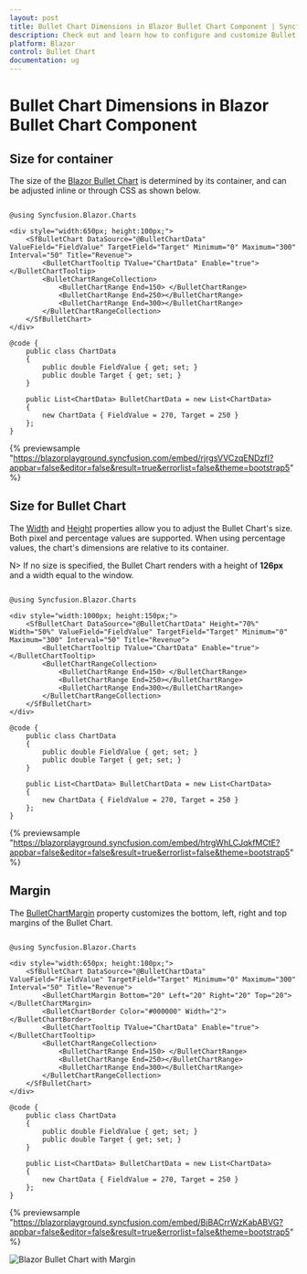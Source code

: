 ```yaml
---
layout: post
title: Bullet Chart Dimensions in Blazor Bullet Chart Component | Syncfusion
description: Check out and learn how to configure and customize Bullet Chart Dimensions in Syncfusion Blazor Bullet Chart component.
platform: Blazor
control: Bullet Chart 
documentation: ug
---
```


# Bullet Chart Dimensions in Blazor Bullet Chart Component

## Size for container

The size of the [Blazor Bullet Chart](https://help.syncfusion.com/cr/blazor/Syncfusion.Blazor.Charts.SfBulletChart-1.html) is determined by its container, and can be adjusted inline or through CSS as shown below.

```cshtml

@using Syncfusion.Blazor.Charts

<div style="width:650px; height:100px;">
    <SfBulletChart DataSource="@BulletChartData" ValueField="FieldValue" TargetField="Target" Minimum="0" Maximum="300" Interval="50" Title="Revenue">
        <BulletChartTooltip TValue="ChartData" Enable="true"></BulletChartTooltip>
        <BulletChartRangeCollection>
            <BulletChartRange End=150> </BulletChartRange>
            <BulletChartRange End=250></BulletChartRange>
            <BulletChartRange End=300></BulletChartRange>
        </BulletChartRangeCollection>
    </SfBulletChart>
</div>

@code {
    public class ChartData
    {
        public double FieldValue { get; set; }
        public double Target { get; set; }
    }

    public List<ChartData> BulletChartData = new List<ChartData>
    {
        new ChartData { FieldValue = 270, Target = 250 }
    };
}

```

{% previewsample "https://blazorplayground.syncfusion.com/embed/rjrgsVVCzqENDzfI?appbar=false&editor=false&result=true&errorlist=false&theme=bootstrap5" %}

## Size for Bullet Chart

The [Width](https://help.syncfusion.com/cr/blazor/Syncfusion.Blazor.Charts.SfBulletChart-1.html#Syncfusion_Blazor_Charts_SfBulletChart_1_Width) and [Height](https://help.syncfusion.com/cr/blazor/Syncfusion.Blazor.Charts.SfBulletChart-1.html#Syncfusion_Blazor_Charts_SfBulletChart_1_Height) properties allow you to adjust the Bullet Chart's size. Both pixel and percentage values are supported. When using percentage values, the chart's dimensions are relative to its container.

N> If no size is specified, the Bullet Chart renders with a height of **126px** and a width equal to the window.

```cshtml

@using Syncfusion.Blazor.Charts

<div style="width:1000px; height:150px;">
    <SfBulletChart DataSource="@BulletChartData" Height="70%" Width="50%" ValueField="FieldValue" TargetField="Target" Minimum="0" Maximum="300" Interval="50" Title="Revenue">
        <BulletChartTooltip TValue="ChartData" Enable="true"></BulletChartTooltip>
        <BulletChartRangeCollection>
            <BulletChartRange End=150> </BulletChartRange>
            <BulletChartRange End=250></BulletChartRange>
            <BulletChartRange End=300></BulletChartRange>
        </BulletChartRangeCollection>
    </SfBulletChart>
</div>

@code {
    public class ChartData
    {
        public double FieldValue { get; set; }
        public double Target { get; set; }
    }

    public List<ChartData> BulletChartData = new List<ChartData>
    {
        new ChartData { FieldValue = 270, Target = 250 }
    };
}

```

{% previewsample "https://blazorplayground.syncfusion.com/embed/htrgWhLCJqkfMCtE?appbar=false&editor=false&result=true&errorlist=false&theme=bootstrap5" %}

## Margin

The [BulletChartMargin](https://help.syncfusion.com/cr/blazor/Syncfusion.Blazor.Charts.BulletChartMargin.html) property customizes the bottom, left, right and top margins of the Bullet Chart.

```cshtml

@using Syncfusion.Blazor.Charts

<div style="width:650px; height:100px;">
    <SfBulletChart DataSource="@BulletChartData" ValueField="FieldValue" TargetField="Target" Minimum="0" Maximum="300" Interval="50" Title="Revenue">
        <BulletChartMargin Bottom="20" Left="20" Right="20" Top="20"></BulletChartMargin>
        <BulletChartBorder Color="#000000" Width="2"></BulletChartBorder>
        <BulletChartTooltip TValue="ChartData" Enable="true"></BulletChartTooltip>
        <BulletChartRangeCollection>
            <BulletChartRange End=150> </BulletChartRange>
            <BulletChartRange End=250></BulletChartRange>
            <BulletChartRange End=300></BulletChartRange>
        </BulletChartRangeCollection>
    </SfBulletChart>
</div>

@code {
    public class ChartData
    {
        public double FieldValue { get; set; }
        public double Target { get; set; }
    }

    public List<ChartData> BulletChartData = new List<ChartData>
    {
        new ChartData { FieldValue = 270, Target = 250 }
    };
}

```

{% previewsample "https://blazorplayground.syncfusion.com/embed/BjBACrrWzKabABVG?appbar=false&editor=false&result=true&errorlist=false&theme=bootstrap5" %}

![Blazor Bullet Chart with Margin](images/blazor-bullet-chart-margin.png)
